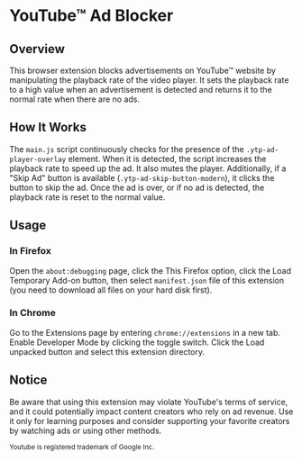 # YouTube&trade; Ad Blocker
## Overview

This browser extension blocks advertisements on YouTube&trade; website 
by manipulating the playback rate of the video player. 
It sets the playback rate to a high value when an advertisement
is detected and returns it to the normal rate when there are no ads.


## How It Works

The ```main.js``` script continuously checks for the presence of the ```.ytp-ad-player-overlay``` 
element. When it is detected, the script increases the playback rate to speed up the ad.
It also mutes the player. Additionally, if a "Skip Ad" button is available 
(```.ytp-ad-skip-button-modern```), it clicks the button to skip the ad. 
Once the ad is over, or if no ad is detected, the playback rate is reset to 
the normal value.


## Usage

### In Firefox

Open the ```about:debugging``` page, click the This Firefox option, 
click the Load Temporary Add-on button, then select ```manifest.json``` file
of this extension (you need to download all files on your hard disk first).

### In Chrome

Go to the Extensions page by entering ```chrome://extensions``` in a new tab. 
Enable Developer Mode by clicking the toggle switch.
Click the Load unpacked button and select this extension directory.


## Notice

Be aware that using this extension may violate YouTube's terms of service, 
and it could potentially impact content creators who rely on ad revenue. 
Use it only for learning purposes and consider supporting your favorite creators
by watching ads or using other methods.

<sub>Youtube is registered trademark of Google Inc.</sub>
